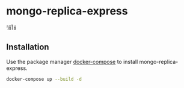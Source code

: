 # mongo-replica-express

วิธีใช้

## Installation

Use the package manager [docker-compose](https://docs.docker.com/compose/) to install mongo-replica-express.

```bash
docker-compose up --build -d
```
